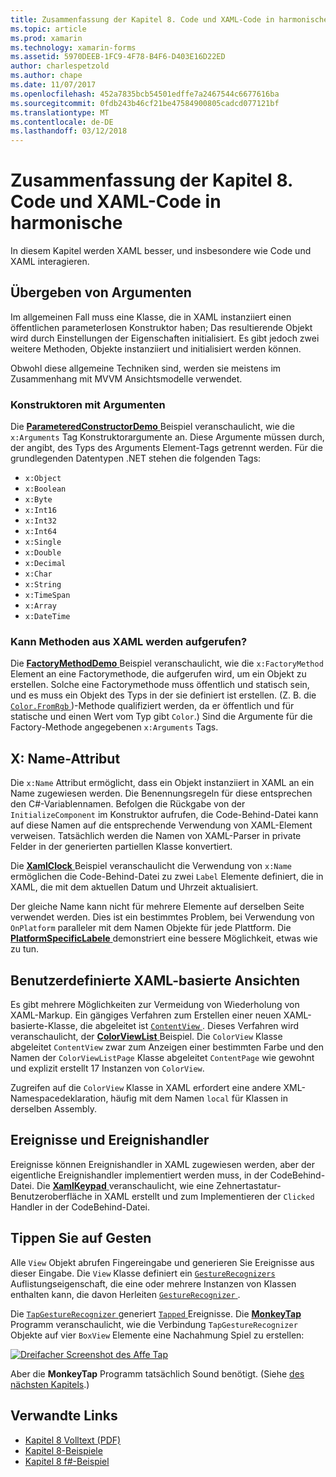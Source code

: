```yaml
---
title: Zusammenfassung der Kapitel 8. Code und XAML-Code in harmonische
ms.topic: article
ms.prod: xamarin
ms.technology: xamarin-forms
ms.assetid: 5970DEEB-1FC9-4F78-B4F6-D403E16D22ED
author: charlespetzold
ms.author: chape
ms.date: 11/07/2017
ms.openlocfilehash: 452a7835bcb54501edffe7a2467544c6677616ba
ms.sourcegitcommit: 0fdb243b46cf21be47584900805cadcd077121bf
ms.translationtype: MT
ms.contentlocale: de-DE
ms.lasthandoff: 03/12/2018
---
```

# <a name="summary-of-chapter-8-code-and-xaml-in-harmony"></a>Zusammenfassung der Kapitel 8. Code und XAML-Code in harmonische

In diesem Kapitel werden XAML besser, und insbesondere wie Code und XAML interagieren.

## <a name="passing-arguments"></a>Übergeben von Argumenten

Im allgemeinen Fall muss eine Klasse, die in XAML instanziiert einen öffentlichen parameterlosen Konstruktor haben; Das resultierende Objekt wird durch Einstellungen der Eigenschaften initialisiert. Es gibt jedoch zwei weitere Methoden, Objekte instanziiert und initialisiert werden können.

Obwohl diese allgemeine Techniken sind, werden sie meistens im Zusammenhang mit MVVM Ansichtsmodelle verwendet.

### <a name="constructors-with-arguments"></a>Konstruktoren mit Argumenten

Die [ **ParameteredConstructorDemo** ](https://github.com/xamarin/xamarin-forms-book-samples/tree/master/Chapter08/ParameteredConstructorDemo) Beispiel veranschaulicht, wie die `x:Arguments` Tag Konstruktorargumente an. Diese Argumente müssen durch, der angibt, des Typs des Arguments Element-Tags getrennt werden. Für die grundlegenden Datentypen .NET stehen die folgenden Tags:

- `x:Object`
- `x:Boolean`
- `x:Byte`
- `x:Int16`
- `x:Int32`
- `x:Int64`
- `x:Single`
- `x:Double`
- `x:Decimal`
- `x:Char`
- `x:String`
- `x:TimeSpan`
- `x:Array`
- `x:DateTime`

### <a name="can-i-call-methods-from-xaml"></a>Kann Methoden aus XAML werden aufgerufen?

Die [ **FactoryMethodDemo** ](https://github.com/xamarin/xamarin-forms-book-samples/tree/master/Chapter08/FactoryMethodDemo) Beispiel veranschaulicht, wie die `x:FactoryMethod` Element an eine Factorymethode, die aufgerufen wird, um ein Objekt zu erstellen. Solche eine Factorymethode muss öffentlich und statisch sein, und es muss ein Objekt des Typs in der sie definiert ist erstellen. (Z. B. die [ `Color.FromRgb` ](https://developer.xamarin.com/api/member/Xamarin.Forms.Color.FromRgb/p/System.Double/System.Double/System.Double/))-Methode qualifiziert werden, da er öffentlich und für statische und einen Wert vom Typ gibt `Color`.) Sind die Argumente für die Factory-Methode angegebenen `x:Arguments` Tags.

## <a name="the-xname-attribute"></a>X: Name-Attribut

Die `x:Name` Attribut ermöglicht, dass ein Objekt instanziiert in XAML an ein Name zugewiesen werden. Die Benennungsregeln für diese entsprechen den C#-Variablennamen. Befolgen die Rückgabe von der `InitializeComponent` im Konstruktor aufrufen, die Code-Behind-Datei kann auf diese Namen auf die entsprechende Verwendung von XAML-Element verweisen. Tatsächlich werden die Namen von XAML-Parser in private Felder in der generierten partiellen Klasse konvertiert.

Die [ **XamlClock** ](https://github.com/xamarin/xamarin-forms-book-samples/tree/master/Chapter08/XamlClock) Beispiel veranschaulicht die Verwendung von `x:Name` ermöglichen die Code-Behind-Datei zu zwei `Label` Elemente definiert, die in XAML, die mit dem aktuellen Datum und Uhrzeit aktualisiert.

Der gleiche Name kann nicht für mehrere Elemente auf derselben Seite verwendet werden. Dies ist ein bestimmtes Problem, bei Verwendung von `OnPlatform` paralleler mit dem Namen Objekte für jede Plattform. Die [ **PlatformSpecificLabele** ](https://github.com/xamarin/xamarin-forms-book-samples/tree/master/Chapter08/PlatformSpecificLabels) demonstriert eine bessere Möglichkeit, etwas wie zu tun.

## <a name="custom-xaml-based-views"></a>Benutzerdefinierte XAML-basierte Ansichten

Es gibt mehrere Möglichkeiten zur Vermeidung von Wiederholung von XAML-Markup. Ein gängiges Verfahren zum Erstellen einer neuen XAML-basierte-Klasse, die abgeleitet ist [ `ContentView` ](https://developer.xamarin.com/api/type/Xamarin.Forms.ContentView/). Dieses Verfahren wird veranschaulicht, der [ **ColorViewList** ](https://github.com/xamarin/xamarin-forms-book-samples/tree/master/Chapter08/ColorViewList) Beispiel. Die `ColorView` Klasse abgeleitet `ContentView` zwar zum Anzeigen einer bestimmten Farbe und den Namen der `ColorViewListPage` Klasse abgeleitet `ContentPage` wie gewohnt und explizit erstellt 17 Instanzen von `ColorView`.

Zugreifen auf die `ColorView` Klasse in XAML erfordert eine andere XML-Namespacedeklaration, häufig mit dem Namen `local` für Klassen in derselben Assembly.

## <a name="events-and-handlers"></a>Ereignisse und Ereignishandler

Ereignisse können Ereignishandler in XAML zugewiesen werden, aber der eigentliche Ereignishandler implementiert werden muss, in der CodeBehind-Datei. Die [ **XamlKeypad** ](https://github.com/xamarin/xamarin-forms-book-samples/tree/master/Chapter08/XamlKeypad) veranschaulicht, wie eine Zehnertastatur-Benutzeroberfläche in XAML erstellt und zum Implementieren der `Clicked` Handler in der CodeBehind-Datei.

## <a name="tap-gestures"></a>Tippen Sie auf Gesten

Alle `View` Objekt abrufen Fingereingabe und generieren Sie Ereignisse aus dieser Eingabe. Die `View` Klasse definiert ein [ `GestureRecognizers` ](https://developer.xamarin.com/api/property/Xamarin.Forms.View.GestureRecognizers/) Auflistungseigenschaft, die eine oder mehrere Instanzen von Klassen enthalten kann, die davon Herleiten [ `GestureRecognizer` ](https://developer.xamarin.com/api/type/Xamarin.Forms.GestureRecognizer/).

Die [ `TapGestureRecognizer` ](https://developer.xamarin.com/api/type/Xamarin.Forms.TapGestureRecognizer/) generiert [ `Tapped` ](https://developer.xamarin.com/api/event/Xamarin.Forms.TapGestureRecognizer.Tapped/) Ereignisse. Die [ **MonkeyTap** ](https://github.com/xamarin/xamarin-forms-book-samples/tree/master/Chapter08/MonkeyTap) Programm veranschaulicht, wie die Verbindung `TapGestureRecognizer` Objekte auf vier `BoxView` Elemente eine Nachahmung Spiel zu erstellen:

[![Dreifacher Screenshot des Affe Tap](images/ch08fg07-small.png "Imitation Spiel")](images/ch08fg07-large.png#lightbox "Imitation Spiel")

Aber die **MonkeyTap** Programm tatsächlich Sound benötigt. (Siehe [des nächsten Kapitels](chapter09.md).)



## <a name="related-links"></a>Verwandte Links

- [Kapitel 8 Volltext (PDF)](https://download.xamarin.com/developer/xamarin-forms-book/XamarinFormsBook-Ch08-Apr2016.pdf)
- [Kapitel 8-Beispiele](https://github.com/xamarin/xamarin-forms-book-samples/tree/master/Chapter08)
- [Kapitel 8 f#-Beispiel](https://github.com/xamarin/xamarin-forms-book-samples/tree/master/Chapter08/FS/XamlKeypad)
